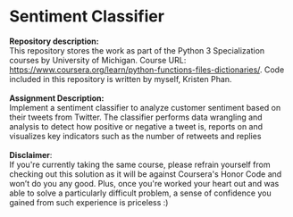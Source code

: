 # Sentiment Classifier

__Repository description:__
<br/>
This repository stores the work as part of the Python 3 Specialization courses by University of Michigan. Course URL: https://www.coursera.org/learn/python-functions-files-dictionaries/. Code included in this repository is written by myself, Kristen Phan.
<br/>
<br/>
__Assignment Description:__
<br/>
Implement a sentiment classifier to analyze customer sentiment based on their tweets from Twitter. The classifier performs data wrangling and analysis to detect how positive or negative a tweet is, reports on and visualizes key indicators such as the number of retweets and replies 
<br/>
<br/>
__Disclaimer__: 
<br/>
If you're currently taking the same course, please refrain yourself from checking out this solution as it will be against Coursera's Honor Code and won’t do you any good. Plus, once you're worked your heart out and was able to solve a particularly difficult problem, a sense of confidence you gained from such experience is priceless :)
